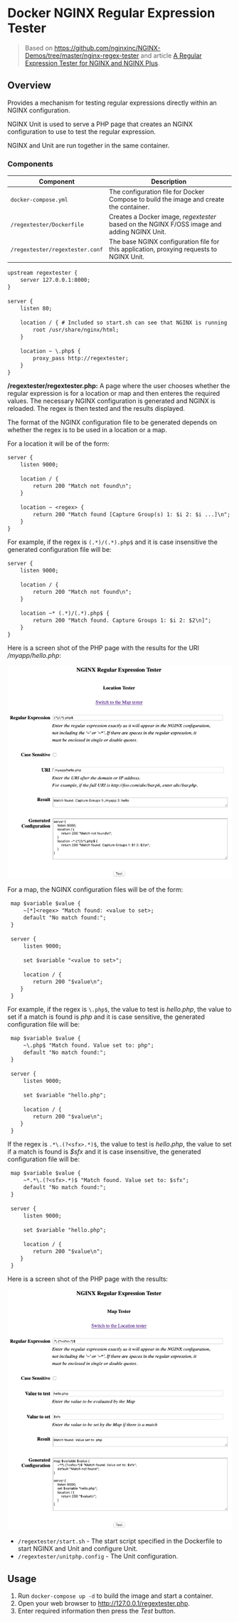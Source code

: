 # Docker NGINX Regular Expression Tester

> Based on <https://github.com/nginxinc/NGINX-Demos/tree/master/nginx-regex-tester> and article [A Regular Expression Tester for NGINX and NGINX Plus](https://www.nginx.com/blog/regular-expression-tester-nginx/).

## Overview

Provides a mechanism for testing regular expressions directly within an NGINX
configuration.

NGINX Unit is used to serve a PHP page that creates an NGINX configuration to
use to test the regular expression.

NGINX and Unit are run together in the same container.

### Components

|            Component            |                                         Description                                         |
|---------------------------------|---------------------------------------------------------------------------------------------|
| `docker-compose.yml`            | The configuration file for Docker Compose to build the image and create the container.      |
| `/regextester/Dockerfile`       | Creates a Docker image, _regextester_ based on the NGINX F/OSS image and adding NGINX Unit. |
| `/regextester/regextester.conf` | The base NGINX configuration file for this application, proxying requests to NGINX Unit.    |

```nginx
upstream regextester {
    server 127.0.0.1:8000;
}

server {
    listen 80;

    location / { # Included so start.sh can see that NGINX is running
        root /usr/share/nginx/html;
    }

    location ~ \.php$ {
        proxy_pass http://regextester;
    }
}
```

**/regextester/regextester.php:** A page where the user chooses whether the
regular expression is for a location or map and then enteres the required
values. The necessary NGINX configuration is generated and NGINX is reloaded.
The regex is then tested and the results displayed.

The format of the NGINX configuration file to be generated depends on whether
the regex is to be used in a location or a map.

For a location it will be of the form:

```nginx
server {
    listen 9000;

    location / {
        return 200 "Match not found\n";
    }

    location ~ <regex> {
        return 200 "Match found [Capture Group(s) 1: $i 2: $i ...]\n";
    }
}
```

For example, if the regex is `(.*)/(.*).php$` and it is case insensitive the
generated configuration file will be:

```nginx
server {
    listen 9000;

    location / {
        return 200 "Match not found\n";
    }

    location ~* (.*)/(.*).php$ {
        return 200 "Match found. Capture Groups 1: $i 2: $2\n]";
    }
}
```

Here is a screen shot of the PHP page with the results for the URI _/myapp/hello.php_:

![screen shot of the PHP page with the results for the URI](screen_shot_loc.png)

For a map, the NGINX configuration files will be of the form:

```nginx
 map $variable $value {
     ~[*]<regex> "Match found: <value to set>;
     default "No match found:";
 }

 server {
     listen 9000;

     set $variable "<value to set>";

     location / {
        return 200 "$value\n";
    }
 }
```

For example, if the regex is `\.php$`, the value to test is _hello.php_, the
value to set if a match is found is _php_ and it is case sensitive, the
generated configuration file will be:

```nginx
 map $variable $value {
     ~\.php$ "Match found. Value set to: php";
     default "No match found:";
 }

 server {
     listen 9000;

     set $variable "hello.php";

     location / {
        return 200 "$value\n";
    }
 }
```

If the regex is `.*\.(?<sfx>.*)$`, the value to test is _hello.php_, the value
to set if a match is found is _$sfx_ and it is case insensitive, the generated
configuration file will be:

```nginx
 map $variable $value {
     ~*.*\.(?<sfx>.*)$ "Match found. Value set to: $sfx";
     default "No match found:";
 }

 server {
     listen 9000;

     set $variable "hello.php";

     location / {
        return 200 "$value\n";
    }
 }
```

Here is a screen shot of the PHP page with the results:

![Screen shot of the PHP page with the results](screen_shot_map.png)

- `/regextester/start.sh` - The start script specified in the Dockerfile to start NGINX and Unit and configure Unit.
- `/regextester/unitphp.config` - The Unit configuration.

## Usage

1. Run `docker-compose up -d` to build the image and start a container.
2. Open your web browser to <http://127.0.0.1/regextester.php>.
3. Enter required information then press the _Test_ button.
